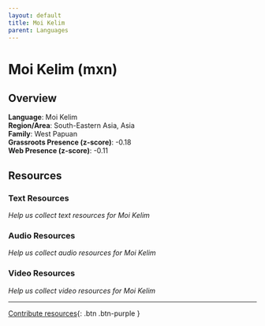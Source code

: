 ```yaml
---
layout: default
title: Moi Kelim
parent: Languages
---
```


# Moi Kelim (mxn)

## Overview

**Language**: Moi Kelim  
**Region/Area**: South-Eastern Asia, Asia  
**Family**: West Papuan  
**Grassroots Presence (z-score)**: -0.18  
**Web Presence (z-score)**: -0.11  

## Resources

### Text Resources
*Help us collect text resources for Moi Kelim*

### Audio Resources
*Help us collect audio resources for Moi Kelim*

### Video Resources
*Help us collect video resources for Moi Kelim*

---

[Contribute resources](https://forms.office.com/e/1SfLJx3u1r){: .btn .btn-purple }
